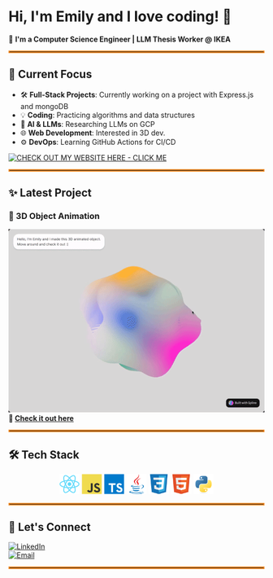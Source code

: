 # Hi, I'm Emily and I love coding! 👋  
🚀 **I'm a Computer Science Engineer | LLM Thesis Worker @ IKEA**

<hr style="border: 2px solid #f28c28;" />

## 🌟 Current Focus
- 🛠 **Full-Stack Projects**: Currently working on a project with Express.js and mongoDB  
- 💡 **Coding**: Practicing algorithms and data structures  
- 🤖 **AI & LLMs**: Researching LLMs on GCP  
- 🌐 **Web Development**: Interested in 3D dev.
- ⚙️ **DevOps**: Learning GitHub Actions for CI/CD  

[![CHECK OUT MY WEBSITE HERE - CLICK ME](https://img.shields.io/badge/-CHECK%20OUT%20MY%20WEBSITE%20HERE%20--%20CLICK%20ME-FF5722?style=flat&logo=netlify&logoColor=white)](https://hahaem1ly.netlify.app/)

<hr style="border: 2px solid #f28c28;" />

## ✨ Latest Project  
### 🎨 3D Object Animation  

![Website Preview](./preview.gif)  
**🔗 [Check it out here](https://hahaem1ly.github.io/3d-object-animation/)**  

<hr style="border: 2px solid #f28c28;" />


## 🛠 Tech Stack  
<div align="center">
  <img src="https://raw.githubusercontent.com/devicons/devicon/master/icons/react/react-original.svg" alt="React" width="40" height="40"/>
  <img src="https://raw.githubusercontent.com/devicons/devicon/master/icons/javascript/javascript-original.svg" alt="JavaScript" width="40" height="40"/>
  <img src="https://raw.githubusercontent.com/devicons/devicon/master/icons/typescript/typescript-original.svg" alt="TypeScript" width="40" height="40"/>
  <img src="https://raw.githubusercontent.com/devicons/devicon/master/icons/java/java-original.svg" alt="Java" width="40" height="40"/>
  <img src="https://raw.githubusercontent.com/devicons/devicon/master/icons/css3/css3-original.svg" alt="CSS3" width="40" height="40"/>
  <img src="https://raw.githubusercontent.com/devicons/devicon/master/icons/html5/html5-original.svg" alt="HTML5" width="40" height="40"/>
  <img src="https://raw.githubusercontent.com/devicons/devicon/master/icons/python/python-original.svg" alt="Python" width="40" height="40"/>
</div>
<hr style="border: 2px solid #f28c28;" />

## 🎯 Let's Connect  

[![LinkedIn](https://img.shields.io/badge/-LinkedIn-0077B5?style=flat&logo=linkedin&logoColor=white)](https://www.linkedin.com/in/emily-ha-885605210/)  
[![Email](https://img.shields.io/badge/-Email-D14836?style=flat&logo=gmail&logoColor=white)](mailto:em1lyha2002@gmail.com)  

<hr style="border: 2px solid #f28c28;" />
